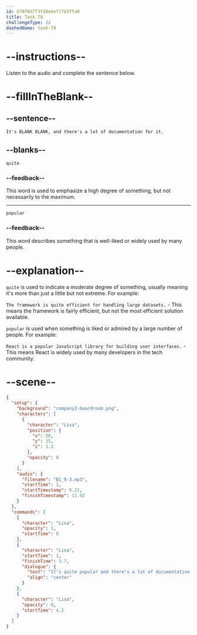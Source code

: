 ```yaml
---
id: 678f0d7f3f28ebef17b3ffa9
title: Task 78
challengeType: 22
dashedName: task-78
---
```


<!-- (audio) Lisa: It's quite popular, and there's a lot of documentation for it. -->

# --instructions--

Listen to the audio and complete the sentence below.

# --fillInTheBlank--

## --sentence--

`It's BLANK BLANK, and there's a lot of documentation for it.`

## --blanks--

`quite`

### --feedback--

This word is used to emphasize a high degree of something, but not necessarily to the maximum.

---

`popular`

### --feedback--

This word describes something that is well-liked or widely used by many people.

# --explanation--

`quite` is used to indicate a moderate degree of something, usually meaning it's more than just a little but not extreme. For example:

`The framework is quite efficient for handling large datasets.` - This means the framework is fairly efficient, but not the most efficient solution available.

`popular` is used when something is liked or admired by a large number of people. For example:

`React is a popular JavaScript library for building user interfaces.` - This means React is widely used by many developers in the tech community.

# --scene--

```json
{
  "setup": {
    "background": "company2-boardroom.png",
    "characters": [
      {
        "character": "Lisa",
        "position": {
          "x": 50,
          "y": 15,
          "z": 1.2
        },
        "opacity": 0
      }
    ],
    "audio": {
      "filename": "B1_9-3.mp3",
      "startTime": 1,
      "startTimestamp": 9.22,
      "finishTimestamp": 11.92
    }
  },
  "commands": [
    {
      "character": "Lisa",
      "opacity": 1,
      "startTime": 0
    },
    {
      "character": "Lisa",
      "startTime": 1,
      "finishTime": 3.7,
      "dialogue": {
        "text": "It's quite popular and there's a lot of documentation for it.",
        "align": "center"
      }
    },
    {
      "character": "Lisa",
      "opacity": 0,
      "startTime": 4.2
    }
  ]
}
```

